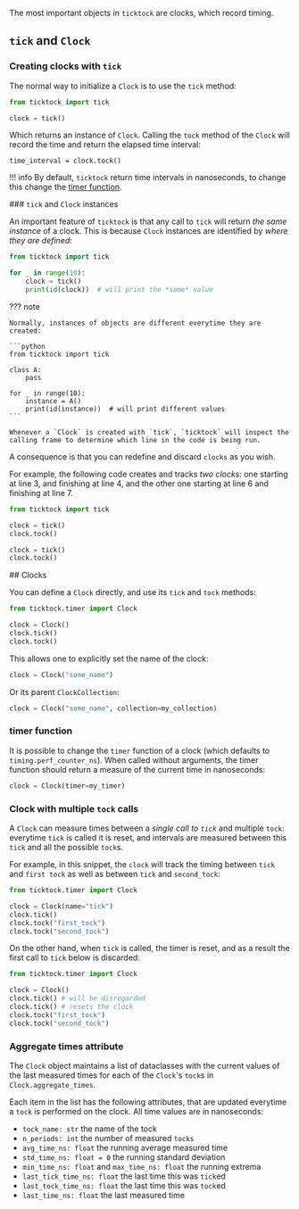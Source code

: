 
The most important objects in `ticktock` are clocks, which record timing.
## `tick` and `Clock`

### Creating clocks with `tick`

The normal way to initialize a `Clock` is to use the `tick` method:

```python
from ticktock import tick

clock = tick()
```

Which returns an instance of `Clock`. Calling the `tock` method of the `Clock` will record the time and return the elapsed time interval:

```
time_interval = clock.tock()
```

!!! info
    By default, `ticktock` return time intervals in nanoseconds, to change this change the [timer function](#timer-function).


### `tick` and `Clock` instances

An important feature of `ticktock` is that any call to `tick` will return *the same instance* of a clock. This is because `Clock` instances are identified by *where they are defined*:

```python
from ticktock import tick

for _ in range(10):
    clock = tick()
    print(id(clock))  # will print the *same* value
```

??? note

    Normally, instances of objects are different everytime they are created:

    ```python
    from ticktock import tick

    class A:
        pass

    for _ in range(10):
        instance = A()
        print(id(instance))  # will print different values
    ```

    Whenever a `Clock` is created with `tick`, `ticktock` will inspect the calling frame to determine which line in the code is being run. 

A consequence is that you can redefine and discard `clocks` as you wish. 

For example, the following code creates and tracks *two clocks*: one starting at line 3, and finishing at line 4, and the other one starting at line 6 and finishing at line 7.

``` python linenums="1"
from ticktock import tick

clock = tick()
clock.tock()

clock = tick()
clock.tock()
```

## Clocks

You can define a `Clock` directly, and use its `tick` and `tock` methods:

```python
from ticktock.timer import Clock

clock = Clock()
clock.tick()
clock.tock()
```

This allows one to explicitly set the name of the clock:
```python
clock = Clock("some_name")
```

Or its parent `ClockCollection`:
```python
clock = Clock("some_name", collection=my_collection)
```

### timer function

It is possible to change the `timer` function of a clock (which defaults to `timing.perf_counter_ns`). When called without arguments, the timer function should return a measure of the current time in nanoseconds:

```python
clock = Clock(timer=my_timer)
```

### Clock with multiple `tock` calls

A `Clock` can measure times between a *single call to `tick`* and multiple `tock`: everytime `tick` is called it is reset, and intervals are measured between this `tick` and all the possible `tock`s. 

For example, in this snippet, the `clock` will track the timing between `tick` and `first tock` as well as between `tick` and `second_tock`:

```python
from ticktock.timer import Clock

clock = Clock(name="tick")
clock.tick()
clock.tock("first_tock")
clock.tock("second_tock")
```

On the other hand, when `tick` is called, the timer is reset, and as a result the first call to `tick` below is discarded:

```python
from ticktock.timer import Clock

clock = Clock()
clock.tick() # will be disregarded
clock.tick() # resets the clock
clock.tock("first_tock")
clock.tock("second_tock")
```

### Aggregate times attribute

The `Clock` object maintains a list of dataclasses with the current values of the last measured times for each of the `Clock`'s `tock`s in `Clock.aggregate_times`.

Each item in the list has the following attributes, that are updated everytime a `tock` is performed on the clock. All time values are in nanoseconds:

- `tock_name: str` the name of the tock
- `n_periods: int` the number of measured `tocks`
- `avg_time_ns: float` the running average measured time
- `std_time_ns: float = 0` the running standard deviation
- `min_time_ns: float` and `max_time_ns: float` the running extrema
- `last_tick_time_ns: float` the last time this was `tick`ed
- `last_tock_time_ns: float` the last time this was `tock`ed
- `last_time_ns: float` the last measured time